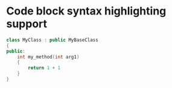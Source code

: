 Code block syntax highlighting support
======================================

```cpp
class MyClass : public MyBaseClass
{
public:
    int my_method(int arg1)
    {
        return 1 + 1
    }
}

```
